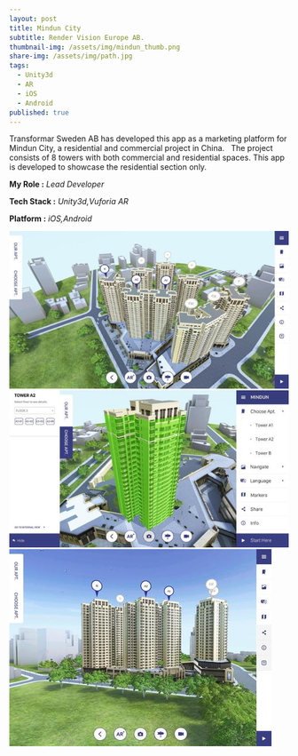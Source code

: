 ```yaml
---
layout: post
title: Mindun City
subtitle: Render Vision Europe AB.
thumbnail-img: /assets/img/mindun_thumb.png
share-img: /assets/img/path.jpg
tags:
  - Unity3d
  - AR
  - iOS
  - Android
published: true
---
```


Transformar Sweden AB has developed this app as a marketing platform for Mindun City, a residential and commercial project in China.   The project consists of 8 towers with both commercial and residential spaces. This app is developed to showcase the residential section only.


**My Role :** _Lead Developer_ 

**Tech Stack :** _Unity3d,Vuforia AR_

**Platform :** _iOS,Android_


![mindun1](/assets/img/mindun_1.jpg) ![mindun2](/assets/img/mindun_2.jpg) ![mindun3](/assets/img/mindun_3.jpg)

